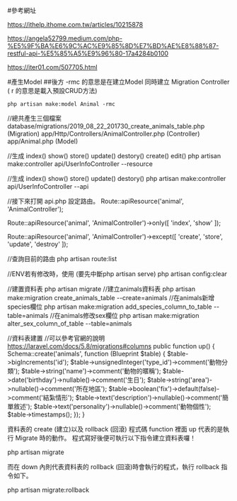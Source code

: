 #參考網址

https://ithelp.ithome.com.tw/articles/10215878

https://angela52799.medium.com/php-%E5%9F%BA%E6%9C%AC%E9%85%8D%E7%BD%AE%E8%88%87-restful-api-%E5%85%A5%E9%96%80-17a4284b0100

https://iter01.com/507705.html

#產生Model
##後方 -rmc 的意思是在建立Model 同時建立 Migration Controller ( r 的意思是載入預設CRUD方法)
```
php artisan make:model Animal -rmc
```

//總共產生三個檔案
database/migrations/2019_08_22_201730_create_animals_table.php (Migration)
app/Http/Controllers/AnimalController.php (Controller)
app/Animal.php (Model)


//生成 index() show() store() update() destory() create() edit()
php artisan make:controller api/UserInfoController --resource

//生成 index() show() store() update() destory()
php artisan make:controller api/UserInfoController --api




//接下來打開 api.php 設定路由。
Route::apiResource('animal', 'AnimalController');

Route::apiResource('animal', 'AnimalController')->only([
    'index', 'show'
]);

Route::apiResource('animal', 'AnimalController')->except([
    'create', 'store', 'update', 'destroy'
]);

//查詢目前的路由
php artisan route:list


//ENV若有修改時，使用 (要先中斷php artisan serve)
php artisan config:clear

//建置資料表
php artisan migrate
//建立animals資料表
php artisan make:migration create_animals_table --create=animals
//在animals新增species欄位
php artisan make:migration add_species_column_to_table --table=animals
//在animals修改sex欄位
php artisan make:migration alter_sex_column_of_table --table=animals

//資料表建置
//可以參考官網的說明 https://laravel.com/docs/5.8/migrations#columns
public function up()
    {
        Schema::create('animals', function (Blueprint $table) {
            $table->bigIncrements('id');
            $table->unsignedInteger('type_id')->comment('動物分類');
            $table->string('name')->comment('動物的暱稱');
            $table->date('birthday')->nullable()->comment('生日');
            $table->string('area')->nullable()->comment('所在地區');
            $table->boolean('fix')->default(false)->comment('結紮情形');
            $table->text('description')->nullable()->comment('簡單敘述');
            $table->text('personality')->nullable()->comment('動物個性');
            $table->timestamps();
        });
    }


資料表的 create (建立)以及 rollback (回滾)
程式碼 function 裡面 up 代表的是執行 Migrate 時的動作。
程式寫好後便可執行以下指令建立資料表囉！

php artisan migrate

而在 down 內則代表資料表的 rollback (回滾)時會執行的程式，執行 rollback 指令如下。

php artisan migrate:rollback

    
